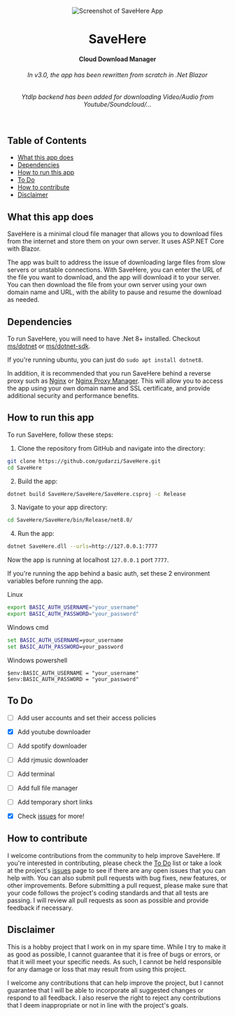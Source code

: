 <p align="center">
  <img src="https://github.com/user-attachments/assets/8cac9045-7b28-4ec8-b309-2f1f1cd969c1" alt="Screenshot of SaveHere App"/>
  <br>
</p>

<div align="center">
  <h1>SaveHere</h1>
  <h4>Cloud Download Manager</h4>
  <h6>In v3.0, the app has been rewritten from scratch in .Net Blazor</h6>
  <h6>Ytdlp backend has been added for downloading Video/Audio from Youtube/Soundcloud/...</h6>
  <img >
</div>


## Table of Contents

- [What this app does](#what-this-app-does)
- [Dependencies](#dependencies)
- [How to run this app](#how-to-run-this-app)
- [To Do](#to-do)
- [How to contribute](#how-to-contribute)
- [Disclaimer](#disclaimer)

## What this app does

SaveHere is a minimal cloud file manager that allows you to download files from the internet and store them on your own server. It uses ASP.NET Core with Blazor.

The app was built to address the issue of downloading large files from slow servers or unstable connections. With SaveHere, you can enter the URL of the file you want to download, and the app will download it to your server. You can then download the file from your own server using your own domain name and URL, with the ability to pause and resume the download as needed.


## Dependencies

To run SaveHere, you will need to have .Net 8+ installed. Checkout [ms/dotnet](https://dotnet.microsoft.com/en-us/download) or [ms/dotnet-sdk](https://dotnet.microsoft.com/en-us/download/dotnet/8.0).

If you're running ubuntu, you can just do `sudo apt install dotnet8`.

In addition, it is recommended that you run SaveHere behind a reverse proxy such as [Nginx](https://nginx.org/) or [Nginx Proxy Manager](https://nginxproxymanager.com/). This will allow you to access the app using your own domain name and SSL certificate, and provide additional security and performance benefits.


## How to run this app

To run SaveHere, follow these steps:

1. Clone the repository from GitHub and navigate into the directory:
```bash
git clone https://github.com/gudarzi/SaveHere.git
cd SaveHere
```

2. Build the app:
```bash
dotnet build SaveHere/SaveHere/SaveHere.csproj -c Release
```

3. Navigate to your app directory:
```bash
cd SaveHere/SaveHere/bin/Release/net8.0/
```

4. Run the app:
```bash
dotnet SaveHere.dll --urls=http://127.0.0.1:7777
```

Now the app is running at localhost `127.0.0.1` port `7777`.

If you're running the app behind a basic auth, set these 2 environment variables before running the app.

Linux
```bash
export BASIC_AUTH_USERNAME="your_username"
export BASIC_AUTH_PASSWORD="your_password"
```

Windows cmd
```cmd
set BASIC_AUTH_USERNAME=your_username
set BASIC_AUTH_PASSWORD=your_password
```

Windows powershell
```powershel
$env:BASIC_AUTH_USERNAME = "your_username"
$env:BASIC_AUTH_PASSWORD = "your_password"
```

## To Do
- [ ] Add user accounts and set their access policies
- [x] Add youtube downloader
- [ ] Add spotify downloader
- [ ] Add rjmusic downloader
- [ ] Add terminal
- [ ] Add full file manager
- [ ] Add temporary short links
- [x] Check [issues](https://github.com/gudarzi/SaveHere/issues) for more!


## How to contribute

I welcome contributions from the community to help improve SaveHere. If you're interested in contributing, please check the [To Do](#to-do) list or take a look at the project's [issues](https://github.com/gudarzi/SaveHere/issues) page to see if there are any open issues that you can help with. You can also submit pull requests with bug fixes, new features, or other improvements. Before submitting a pull request, please make sure that your code follows the project's coding standards and that all tests are passing. I will review all pull requests as soon as possible and provide feedback if necessary.


## Disclaimer

This is a hobby project that I work on in my spare time. While I try to make it as good as possible, I cannot guarantee that it is free of bugs or errors, or that it will meet your specific needs. As such, I cannot be held responsible for any damage or loss that may result from using this project.

I welcome any contributions that can help improve the project, but I cannot guarantee that I will be able to incorporate all suggested changes or respond to all feedback. I also reserve the right to reject any contributions that I deem inappropriate or not in line with the project's goals.


